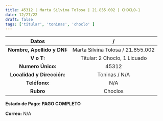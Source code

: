 ```yaml
---
title: 45312 | Marta Silvina Tolosa | 21.855.002 | CHOCLO-1
date: 12/27/22
draft: false
tags: ['titular', 'toninas', 'choclo' ]
---
```


|          **Datos**          |                 /                 |
|:---------------------------:|:---------------------------------:|
| **Nombre, Apellido y DNI:** | Marta Silvina Tolosa / 21.855.002 |
|          **V o T:**         |    Titular: 2 Choclo, 1 Licuado   |
|      **Numero Único:**      |               45312               |
|  **Localidad y Dirección:** |           Toninas / N/A           |
|        **Teléfono:**        |                N/A                |
|          **Rubro**          |              Choclos              |

**Estado de Pago:** **PAGO COMPLETO**

**Correo:** N/A
